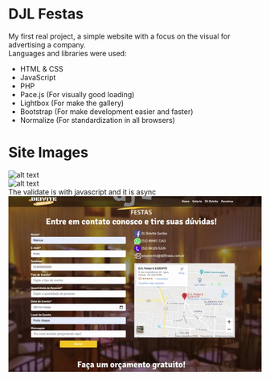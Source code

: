 # DJL Festas
My first real project, a simple website with a focus on the visual for advertising a company. <br>
Languages and libraries were used:
* HTML & CSS
* JavaScript
* PHP <br>
* Pace.js (For visually good loading)
* Lightbox (For make the gallery)
* Bootstrap (For make development easier and faster)
* Normalize (For standardization in all browsers) <br>
# Site Images <br>
![alt text](https://i.imgur.com/YIYFOwG.png)<br>
![alt text](https://i.imgur.com/fTcUmh4.png)<br>
The validate is with javascript and it is async
![alt text](./images/preview.gif)
